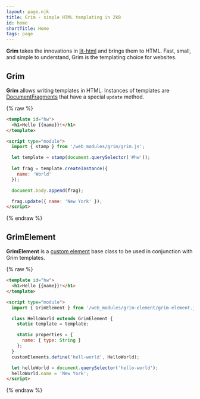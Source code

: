 ```yaml
---
layout: page.njk
title: Grim - simple HTML templating in 2kB
id: home
shortTitle: Home
tags: page
---
```


__Grim__ takes the innovations in [lit-html](https://lit-html.polymer-project.org/) and brings them to HTML. Fast, small, and simple to understand, Grim is the templating choice for websites.

<section id="pkg-grim">

## Grim

__Grim__ allows writing templates in HTML. Instances of templates are [DocumentFragments](https://developer.mozilla.org/en-US/docs/Web/API/DocumentFragment) that have a special `update` method.

{% raw %}
```html
<template id="hw">
  <h1>Hello {{name}}!</h1>
</template>

<script type="module">
  import { stamp } from '/web_modules/grim/grim.js';

  let template = stamp(document.querySelector('#hw'));
  
  let frag = template.createInstance({
    name: 'World'
  });

  document.body.append(frag);

  frag.update({ name: 'New York' });
</script>
```
{% endraw %}

</section>

## GrimElement

__GrimElement__ is a [custom element](https://developers.google.com/web/fundamentals/web-components/customelements) base class to be used in conjunction with Grim templates.

{% raw %}
```html
<template id="hw">
  <h1>Hello {{name}}!</h1>
</template>

<script type="module">
  import { GrimElement } from '/web_modules/grim-element/grim-element.js';

  class HelloWorld extends GrimElement {
    static template = template;

    static properties = {
      name: { type: String }
    };
  }
  customElements.define('hell-world', HelloWorld);

  let helloWorld = document.querySelector('hello-world');
  helloWorld.name = 'New York';
</script>
```
{% endraw %}
